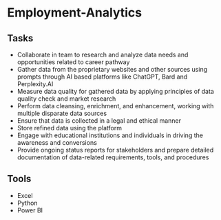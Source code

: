 # Employment-Analytics
## Tasks
- Collaborate in team to research and analyze data needs and opportunities related to career pathway
- Gather data from the proprietary websites and other sources using  prompts through AI based platforms like ChatGPT, Bard and Perplexity.AI
- Measure data quality for gathered data by applying principles of data quality check and market research
- Perform data cleansing, enrichment, and enhancement, working with multiple disparate data sources
- Ensure that data is collected in a legal and ethical manner
- Store refined data using the platform
- Engage with educational institutions and individuals in driving the awareness and conversions
- Provide ongoing status reports for stakeholders and prepare detailed documentation of data-related requirements, tools, and procedures

## Tools
- Excel
- Python
- Power BI

